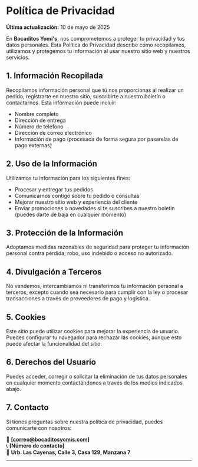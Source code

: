 # Política de Privacidad

**Última actualización:** 10 de mayo de 2025

En **Bocaditos Yomi's**, nos comprometemos a proteger tu privacidad y tus datos personales. Esta Política de Privacidad describe cómo recopilamos, utilizamos y protegemos tu información al usar nuestro sitio web y nuestros servicios.

## 1. Información Recopilada

Recopilamos información personal que tú nos proporcionas al realizar un pedido, registrarte en nuestro sitio, suscribirte a nuestro boletín o contactarnos. Esta información puede incluir:

- Nombre completo
- Dirección de entrega
- Número de teléfono
- Dirección de correo electrónico
- Información de pago (procesada de forma segura por pasarelas de pago externas)

## 2. Uso de la Información

Utilizamos tu información para los siguientes fines:

- Procesar y entregar tus pedidos
- Comunicarnos contigo sobre tu pedido o consultas
- Mejorar nuestro sitio web y experiencia del cliente
- Enviar promociones o novedades si te suscribes a nuestro boletín (puedes darte de baja en cualquier momento)

## 3. Protección de la Información

Adoptamos medidas razonables de seguridad para proteger tu información personal contra pérdida, robo, uso indebido o acceso no autorizado.

## 4. Divulgación a Terceros

No vendemos, intercambiamos ni transferimos tu información personal a terceros, excepto cuando sea necesario para cumplir con la ley o procesar transacciones a través de proveedores de pago y logística.

## 5. Cookies

Este sitio puede utilizar cookies para mejorar la experiencia de usuario. Puedes configurar tu navegador para rechazar las cookies, aunque esto puede afectar la funcionalidad del sitio.

## 6. Derechos del Usuario

Puedes acceder, corregir o solicitar la eliminación de tus datos personales en cualquier momento contactándonos a través de los medios indicados abajo.

## 7. Contacto

Si tienes preguntas sobre nuestra política de privacidad, puedes comunicarte con nosotros:

📧 **[correo@bocaditosyomis.com]**  
📞 **[Número de contacto]**  
📍 **Urb. Las Cayenas, Calle 3, Casa 129, Manzana 7**

---
